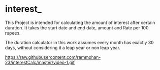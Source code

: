 # interest_

This Project is intended for calculating the amount of interest after certain duration. It takes the start date and end date, amount and Rate per 100 rupees.

The duration calculator in this work assumes every month has exactly 30 days, without considering it a leap year or non leap year.




https://raw.githubusercontent.com/rammohan-23/interestCalc/master/video-1.gif

